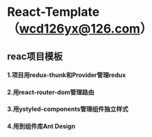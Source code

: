 # React-Template（wcd126yx@126.com）
## reac项目模板
#### 1.项目用redux-thunk和Provider管理redux
#### 2.用react-router-dom管理路由
#### 3.用ystyled-components管理组件独立样式
#### 4.用到组件库Ant Design
